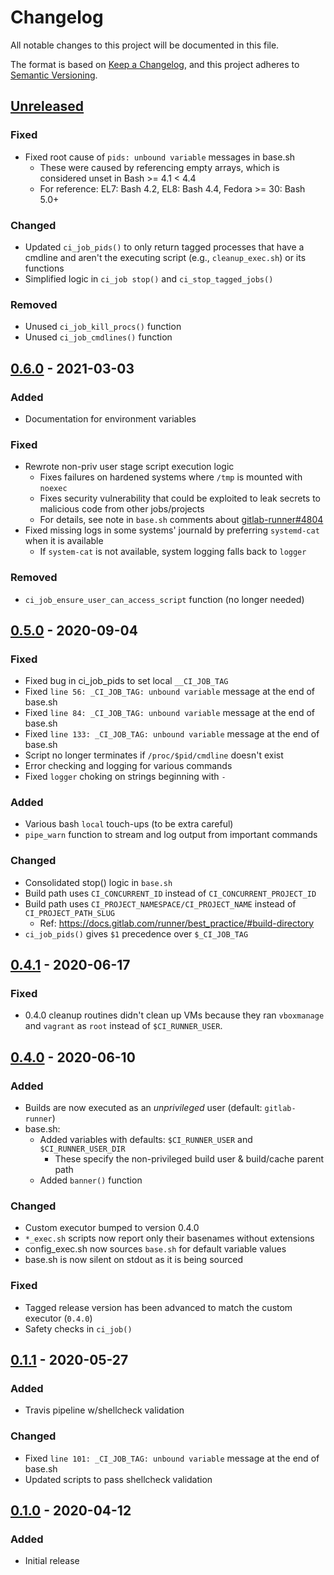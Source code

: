# Changelog
All notable changes to this project will be documented in this file.

The format is based on [Keep a Changelog](https://keepachangelog.com/en/1.0.0/),
and this project adheres to [Semantic Versioning](https://semver.org/spec/v2.0.0.html).


## [Unreleased]

### Fixed

- Fixed root cause of `pids: unbound variable` messages in base.sh
  - These were caused by referencing empty arrays, which is considered unset in
    Bash >= 4.1 < 4.4
  - For reference: EL7: Bash 4.2, EL8: Bash 4.4, Fedora >= 30: Bash 5.0+

### Changed

- Updated `ci_job_pids()` to only return tagged processes that have a
  cmdline and aren't the executing script (e.g., `cleanup_exec.sh`) or its
  functions
- Simplified logic in `ci_job stop()` and `ci_stop_tagged_jobs()`

### Removed

- Unused `ci_job_kill_procs()` function
- Unused `ci_job_cmdlines()` function

## [0.6.0] - 2021-03-03

### Added

- Documentation for environment variables

### Fixed

- Rewrote non-priv user stage script execution logic
  - Fixes failures on hardened systems where `/tmp` is mounted with `noexec`
  - Fixes security vulnerability that could be exploited to leak secrets to
    malicious code from other jobs/projects
  - For details, see note in `base.sh` comments about [gitlab-runner#4804]
- Fixed missing logs in some systems' journald by preferring `systemd-cat`
  when it is available
  - If `system-cat` is not available, system logging falls back to `logger`

### Removed

- `ci_job_ensure_user_can_access_script` function (no longer needed)

## [0.5.0] - 2020-09-04

### Fixed

- Fixed bug in ci_job_pids to set local `__CI_JOB_TAG`
- Fixed `line 56: _CI_JOB_TAG: unbound variable` message at the end of base.sh
- Fixed `line 84: _CI_JOB_TAG: unbound variable` message at the end of base.sh
- Fixed `line 133: _CI_JOB_TAG: unbound variable` message at the end of base.sh
- Script no longer terminates if `/proc/$pid/cmdline` doesn't exist
- Error checking and logging for various commands
- Fixed `logger` choking on strings beginning with `-`

### Added

- Various bash `local` touch-ups (to be extra careful)
- `pipe_warn` function to stream and log output from important commands

### Changed

- Consolidated stop() logic in `base.sh`
- Build path uses `CI_CONCURRENT_ID` instead of `CI_CONCURRENT_PROJECT_ID`
- Build path uses `CI_PROJECT_NAMESPACE/CI_PROJECT_NAME` instead of
  `CI_PROJECT_PATH_SLUG`
  - Ref: https://docs.gitlab.com/runner/best_practice/#build-directory
- `ci_job_pids()` gives `$1` precedence over `$_CI_JOB_TAG`


## [0.4.1] - 2020-06-17

### Fixed

- 0.4.0 cleanup routines didn't clean up VMs because they ran `vboxmanage` and
  `vagrant` as `root` instead of `$CI_RUNNER_USER`.

## [0.4.0] - 2020-06-10

### Added

- Builds are now executed as an *unprivileged* user (default: `gitlab-runner`)
- base.sh:
  - Added variables with defaults: `$CI_RUNNER_USER` and `$CI_RUNNER_USER_DIR`
    - These specify the non-privileged build user & build/cache parent path
  - Added `banner()` function

### Changed

- Custom executor bumped to version 0.4.0
- `*_exec.sh` scripts now report only their basenames without extensions
- config_exec.sh now sources `base.sh` for default variable values
- base.sh is now silent on stdout as it is being sourced

### Fixed

- Tagged release version has been advanced to match the custom executor (`0.4.0`)
- Safety checks in `ci_job()`


## [0.1.1] - 2020-05-27

### Added

- Travis pipeline w/shellcheck validation

### Changed

- Fixed `line 101: _CI_JOB_TAG: unbound variable` message at the end of base.sh
- Updated scripts to pass shellcheck validation


## [0.1.0] - 2020-04-12

### Added

- Initial release

[gitlab-runner#4804]: https://gitlab.com/gitlab-org/gitlab-runner/-/issues/4804

[0.1.0]: https://github.com/simp/gitlab-beaker-cleanup-driver/releases/tag/0.1.0
[0.1.1]: https://github.com/simp/gitlab-beaker-cleanup-driver/releases/tag/0.1.1
[0.4.0]: https://github.com/simp/gitlab-beaker-cleanup-driver/releases/tag/0.4.0
[0.4.1]: https://github.com/simp/gitlab-beaker-cleanup-driver/releases/tag/0.4.1
[0.5.0]: https://github.com/simp/gitlab-beaker-cleanup-driver/releases/tag/0.5.0
[0.6.0]: https://github.com/simp/gitlab-beaker-cleanup-driver/compare/0.5.0...0.6.0
[Unreleased]: https://github.com/simp/gitlab-beaker-cleanup-driver/compare/0.6.0...HEAD
